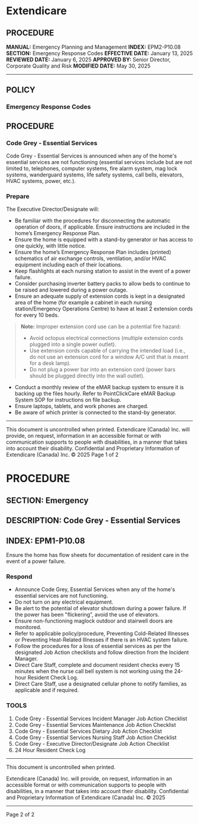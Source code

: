 # Extendicare

## PROCEDURE
**MANUAL:** Emergency Planning and Management
**INDEX:** EPM2-P10.08
**SECTION:** Emergency Response Codes
**EFFECTIVE DATE:** January 13, 2025
**REVIEWED DATE:** January 6, 2025
**APPROVED BY:** Senior Director, Corporate Quality and Risk
**MODIFIED DATE:** May 30, 2025

----

## POLICY
### Emergency Response Codes

## PROCEDURE
### Code Grey - Essential Services
Code Grey - Essential Services is announced when any of the home's essential services are not functioning (essential services include but are not limited to, telephones, computer systems, fire alarm system, mag lock systems, wanderguard systems, life safety systems, call bells, elevators, HVAC systems, power, etc.).

### Prepare
The Executive Director/Designate will:
- Be familiar with the procedures for disconnecting the automatic operation of doors, if applicable. Ensure instructions are included in the home’s Emergency Response Plan.
- Ensure the home is equipped with a stand-by generator or has access to one quickly, with little notice.
- Ensure the home’s Emergency Response Plan includes (printed) schematics of air exchange controls, ventilation, and/or HVAC equipment including each of their locations.
- Keep flashlights at each nursing station to assist in the event of a power failure.
- Consider purchasing inverter battery packs to allow beds to continue to be raised and lowered during a power outage.
- Ensure an adequate supply of extension cords is kept in a designated area of the home (for example a cabinet in each nursing station/Emergency Operations Centre) to have at least 2 extension cords for every 10 beds.

> **Note:** Improper extension cord use can be a potential fire hazard:
> - Avoid octopus electrical connections (multiple extension cords plugged into a single power outlet).
> - Use extension cords capable of carrying the intended load (i.e., do not use an extension cord for a window A/C unit that is meant for a desk lamp).
> - Do not plug a power bar into an extension cord (power bars should be plugged directly into the wall outlet).

- Conduct a monthly review of the eMAR backup system to ensure it is backing up the files hourly. Refer to PointClickCare eMAR Backup System SOP for instructions on file backup.
- Ensure laptops, tablets, and work phones are charged.
- Be aware of which printer is connected to the stand-by generator.

----

This document is uncontrolled when printed.
Extendicare (Canada) Inc. will provide, on request, information in an accessible format or with communication supports to people with disabilities, in a manner that takes into account their disability. Confidential and Proprietary Information of Extendicare (Canada) Inc. © 2025
Page 1 of 2

# PROCEDURE

## SECTION: Emergency
## DESCRIPTION: Code Grey - Essential Services
## INDEX: EPM1-P10.08

Ensure the home has flow sheets for documentation of resident care in the event of a power failure.

### Respond
- Announce Code Grey, Essential Services when any of the home's essential services are not functioning.
- Do not turn on any electrical equipment.
- Be alert to the potential of elevator shutdown during a power failure. If the power has been "flickering”, avoid the use of elevators.
- Ensure non-functioning maglock outdoor and stairwell doors are monitored.
- Refer to applicable policy/procedure, Preventing Cold-Related Illnesses or Preventing Heat-Related Illnesses if there is an HVAC system failure.
- Follow the procedures for a loss of essential services as per the designated Job Action checklists and follow direction from the Incident Manager.
- Direct Care Staff, complete and document resident checks every 15 minutes when the nurse call bell system is not working using the 24-hour Resident Check Log.
- Direct Care Staff, use a designated cellular phone to notify families, as applicable and if required.

### TOOLS
1. Code Grey - Essential Services Incident Manager Job Action Checklist
2. Code Grey - Essential Services Maintenance Job Action Checklist
3. Code Grey - Essential Services Dietary Job Action Checklist
4. Code Grey - Essential Services Nursing Staff Job Action Checklist
5. Code Grey - Executive Director/Designate Job Action Checklist
6. 24 Hour Resident Check Log

----

This document is uncontrolled when printed.

Extendicare (Canada) Inc. will provide, on request, information in an accessible format or with communication supports to people with disabilities, in a manner that takes into account their disability. Confidential and Proprietary Information of Extendicare (Canada) Inc. © 2025

----

Page 2 of 2